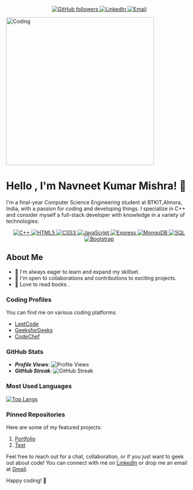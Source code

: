 <!-- Header -->
<p align="center">
  <a href="https://github.com/NavneetMishra10">
    <img src="https://img.shields.io/github/followers/ChetanBatra72?style=social" alt="GitHub followers">
  </a>
  <a href="https://www.linkedin.com/in/navneet-kumar-mishra-46a0b31a5">
    <img src="https://img.shields.io/badge/LinkedIn-Connect-blue?style=flat&logo=linkedin" alt="LinkedIn">
  </a>
  <a href="mailto:navneetmishra00965@gmail.com">
    <img src="https://img.shields.io/badge/Email-Contact%20Me-red?style=flat&logo=gmail" alt="Email">
  </a>
</p>

<!-- Image of You Coding -->
<img
  align="center"
  alt="Coding"
  width="400"
  src="https://user-images.githubusercontent.com/74038190/238353480-219bcc70-f5dc-466b-9a60-29653d8e8433.gif"
/>


# Hello , I'm Navneet Kumar Mishra! 👋

I'm a final-year Computer Science Engineering student at BTKIT,Almora, India, with a passion for coding and developing things. I specialize in C++ and consider myself a full-stack developer with knowledge in a variety of technologies:

<!-- Skills -->
<p align="center">
  <a href="#">
    <img src="https://img.shields.io/badge/C++-blue?style=for-the-badge&logo=c%2B%2B&logoColor=white" alt="C++">
  </a>
  <a href="#">
    <img src="https://img.shields.io/badge/HTML5-orange?style=for-the-badge&logo=html5&logoColor=white" alt="HTML5">
  </a>
  <a href="#">
    <img src="https://img.shields.io/badge/CSS3-blue?style=for-the-badge&logo=css3&logoColor=white" alt="CSS3">
  </a>
  <a href="#">
    <img src="https://img.shields.io/badge/JavaScript-yellow?style=for-the-badge&logo=javascript&logoColor=white" alt="JavaScript">
  </a>
  <!--<a href="#">
    <img src="https://img.shields.io/badge/React-blue?style=for-the-badge&logo=react&logoColor=white" alt="React">
  </a>-->
  <!---<a href="#">
    <img src="https://img.shields.io/badge/Node.js-green?style=for-the-badge&logo=node.js&logoColor=white" alt="Node.js">
  </a>-->
  <a href="#">
    <img src="https://img.shields.io/badge/Express-green?style=for-the-badge&logo=express&logoColor=white" alt="Express">
  </a>
  <a href="#">
    <img src="https://img.shields.io/badge/MongoDB-green?style=for-the-badge&logo=mongodb&logoColor=white" alt="MongoDB">
  </a>
  <a href="#">
    <img src="https://img.shields.io/badge/SQL-green?style=for-the-badge&logo=sql&logoColor=white" alt="SQL">
  </a>
  <a href="#">
    <img src="https://img.shields.io/badge/Bootstrap-purple?style=for-the-badge&logo=bootstrap&logoColor=white" alt="Bootstrap">
  </a>
</p>

## About Me
- 🌱 I'm always eager to learn and expand my skillset.
- 👯 I'm open to collaborations and contributions to exciting projects.
- 🏏 Love to read books .

### Coding Profiles

You can find me on various coding platforms:

- [LeetCode](https://leetcode.com/Navneet_Mishra20/)
- [GeeksforGeeks](https://auth.geeksforgeeks.org/user/navneet_mishra)
- [CodeChef](https://www.codechef.com/users/navneetmishr)

### GitHub Stats

- ***Profile Views***: ![Profile Views](https://komarev.com/ghpvc/?username=navneetMishra10)
- ***GitHub Streak***: ![GitHub Streak](https://github-readme-streak-stats.herokuapp.com/?user=NavneetMishra10)
### Most Used Languages



[![Top Langs](https://github-readme-stats.vercel.app/api/top-langs/?username=NavneetMishra10&layout=compact)](https://github.com/anuraghazra/github-readme-stats)


### Pinned Repositories

Here are some of my featured projects:

1. [Portfolio](https://github.com/ChetanBatra72/Easy_Fitness)
2. [Test](https://github.com/ChetanBatra72/Chat_Appication)
    <!-- 3. [Sorting-Visulaizer](https://github.com/ChetanBatra72/Sorting_Vis)-->



Feel free to reach out for a chat, collaboration, or if you just want to geek out about code! You can connect with me on [LinkedIn](https://www.linkedin.com/in/navneet-kumar-mishra-46a0b31a5) or drop me an email at [Gmail](mailto:navneetmishra00965@gmail.com).

Happy coding! 🚀
